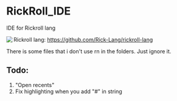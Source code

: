# RickRoll_IDE
IDE for Rickroll lang

<img src="https://i.imgur.com/icr6IAs.jpg" align="left"/>

Rickroll lang: https://github.com/Rick-Lang/rickroll-lang


There is some files that i don't use rn in the folders. Just ignore it.




## Todo:
1. "Open recents"
2. Fix highlighting when you add "#" in string
